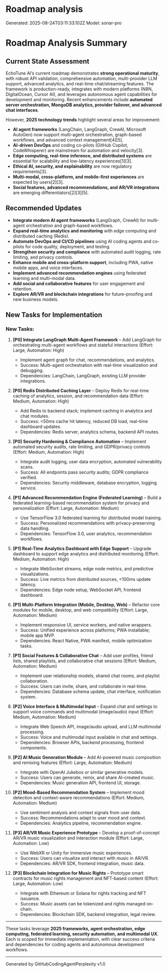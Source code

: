 # Roadmap analysis
Generated: 2025-08-24T03:11:33.102Z
Model: sonar-pro

# Roadmap Analysis Summary

## Current State Assessment

EchoTune AI’s current roadmap demonstrates **strong operational maturity**, with robust API validation, comprehensive automation, multi-provider LLM support, advanced analytics, and real-time chat/streaming features. The framework is production-ready, integrates with modern platforms (N8N, DigitalOcean, Cursor AI), and leverages autonomous agent capabilities for development and monitoring. Recent enhancements include **automated server orchestration, MongoDB analytics, provider failover, and advanced chat interfaces**.

However, **2025 technology trends** highlight several areas for improvement:
- **AI agent frameworks** (LangChain, LangGraph, CrewAI, Microsoft AutoGen) now support multi-agent orchestration, graph-based workflows, and advanced context management[4][5].
- **AI-driven DevOps** and coding co-pilots (GitHub Copilot, CodeWhisperer) are mainstream for automation and velocity[3].
- **Edge computing, real-time inference, and distributed systems** are essential for scalability and low-latency experiences[1][3].
- **Ethical AI, security, and explainability** are now regulatory requirements[3].
- **Multi-modal, cross-platform, and mobile-first experiences** are expected by users[2][3].
- **Social features, advanced recommendations, and AR/VR integrations** are emerging differentiators[2][3][5].

## Recommended Updates

- **Integrate modern AI agent frameworks** (LangGraph, CrewAI) for multi-agent orchestration and graph-based workflows.
- **Expand real-time analytics and monitoring** with edge computing and distributed caching (Redis).
- **Automate DevOps and CI/CD pipelines** using AI coding agents and co-pilots for code quality, deployment, and testing.
- **Strengthen security and compliance** with automated audit logging, rate limiting, and privacy controls.
- **Enhance mobile and cross-platform support**, including PWA, native mobile apps, and voice interfaces.
- **Implement advanced recommendation engines** using federated learning and multi-modal data.
- **Add social and collaborative features** for user engagement and retention.
- **Explore AR/VR and blockchain integrations** for future-proofing and new business models.

## New Tasks for Implementation

### New Tasks:

1. **[P0] Integrate LangGraph Multi-Agent Framework** – Add LangGraph for orchestrating multi-agent workflows and stateful interactions (Effort: Large, Automation: High)
   - Implement agent graph for chat, recommendations, and analytics.
   - Success: Multi-agent orchestration with real-time visualization and debugging.
   - Dependencies: LangChain, LangGraph, existing LLM provider integrations.

2. **[P0] Redis Distributed Caching Layer** – Deploy Redis for real-time caching of analytics, session, and recommendation data (Effort: Medium, Automation: High)
   - Add Redis to backend stack; implement caching in analytics and chat modules.
   - Success: <50ms cache hit latency, reduced DB load, real-time dashboard updates.
   - Dependencies: Redis server, analytics schema, backend API routes.

3. **[P0] Security Hardening & Compliance Automation** – Implement automated security audits, rate limiting, and GDPR/privacy controls (Effort: Medium, Automation: High)
   - Integrate audit logging, user data encryption, automated vulnerability scans.
   - Success: All endpoints pass security audits; GDPR compliance verified.
   - Dependencies: Security middleware, database encryption, logging service.

4. **[P1] Advanced Recommendation Engine (Federated Learning)** – Build a federated learning-based recommendation system for privacy and personalization (Effort: Large, Automation: Medium)
   - Use TensorFlow 3.0 federated learning for distributed model training.
   - Success: Personalized recommendations with privacy-preserving data handling.
   - Dependencies: TensorFlow 3.0, user analytics, recommendation workflows.

5. **[P1] Real-Time Analytics Dashboard with Edge Support** – Upgrade dashboard to support edge analytics and distributed monitoring (Effort: Medium, Automation: High)
   - Integrate WebSocket streams, edge node metrics, and predictive visualizations.
   - Success: Live metrics from distributed sources, <100ms update latency.
   - Dependencies: Edge node setup, WebSocket API, frontend dashboard.

6. **[P1] Multi-Platform Integration (Mobile, Desktop, Web)** – Refactor core modules for mobile, desktop, and web compatibility (Effort: Large, Automation: Medium)
   - Implement responsive UI, service workers, and native wrappers.
   - Success: Unified experience across platforms; PWA installable; mobile app MVP.
   - Dependencies: React Native, PWA manifest, mobile optimization tasks.

7. **[P1] Social Features & Collaborative Chat** – Add user profiles, friend lists, shared playlists, and collaborative chat sessions (Effort: Medium, Automation: Medium)
   - Implement user relationship models, shared chat rooms, and playlist collaboration.
   - Success: Users can invite, share, and collaborate in real-time.
   - Dependencies: Database schema update, chat interface, notification system.

8. **[P2] Voice Interface & Multimodal Input** – Expand chat and settings to support voice commands and multimodal (image/audio) input (Effort: Medium, Automation: Medium)
   - Integrate Web Speech API, image/audio upload, and LLM multimodal processing.
   - Success: Voice and multimodal input available in chat and settings.
   - Dependencies: Browser APIs, backend processing, frontend components.

9. **[P2] AI Music Generation Module** – Add AI-powered music composition and remixing features (Effort: Large, Automation: Medium)
   - Integrate with OpenAI Jukebox or similar generative models.
   - Success: Users can generate, remix, and share AI-created music.
   - Dependencies: Music generation API, frontend UI, storage.

10. **[P2] Mood-Based Recommendation System** – Implement mood detection and context-aware recommendations (Effort: Medium, Automation: Medium)
    - Use sentiment analysis and context signals from user data.
    - Success: Recommendations adapt to user mood and context.
    - Dependencies: Analytics pipeline, recommendation engine.

11. **[P3] AR/VR Music Experience Prototype** – Develop a proof-of-concept AR/VR music visualization and interaction module (Effort: Large, Automation: Low)
    - Use WebXR or Unity for immersive music experiences.
    - Success: Users can visualize and interact with music in AR/VR.
    - Dependencies: AR/VR SDK, frontend integration, music data.

12. **[P3] Blockchain Integration for Music Rights** – Prototype smart contracts for music rights management and NFT-based content (Effort: Large, Automation: Low)
    - Integrate with Ethereum or Solana for rights tracking and NFT issuance.
    - Success: Music assets can be tokenized and rights managed on-chain.
    - Dependencies: Blockchain SDK, backend integration, legal review.

---

These tasks leverage **2025 frameworks, agent orchestration, edge computing, federated learning, security automation, and multimodal UX**. Each is scoped for immediate implementation, with clear success criteria and dependencies for coding agents and autonomous development workflows.

---
Generated by GitHubCodingAgentPerplexity v1.0